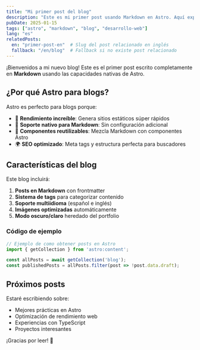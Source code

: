 ```yaml
---
title: "Mi primer post del blog"
description: "Este es mi primer post usando Markdown en Astro. Aquí explico las ventajas de usar un generador estático."
pubDate: 2025-01-15
tags: ["astro", "markdown", "blog", "desarrollo-web"]
lang: "es"
relatedPosts:
  en: "primer-post-en"  # Slug del post relacionado en inglés
  fallback: "/en/blog"  # Fallback si no existe post relacionado
---
```


¡Bienvenidos a mi nuevo blog! Este es el primer post escrito completamente en **Markdown** usando las capacidades nativas de Astro.

## ¿Por qué Astro para blogs?

Astro es perfecto para blogs porque:

- 🚀 **Rendimiento increíble**: Genera sitios estáticos súper rápidos
- 📝 **Soporte nativo para Markdown**: Sin configuración adicional
- 🎨 **Componentes reutilizables**: Mezcla Markdown con componentes Astro
- 🌍 **SEO optimizado**: Meta tags y estructura perfecta para buscadores

## Características del blog

Este blog incluirá:

1. **Posts en Markdown** con frontmatter
2. **Sistema de tags** para categorizar contenido
3. **Soporte multiidioma** (español e inglés)
4. **Imágenes optimizadas** automáticamente
5. **Modo oscuro/claro** heredado del portfolio

### Código de ejemplo

```typescript
// Ejemplo de como obtener posts en Astro
import { getCollection } from 'astro:content';

const allPosts = await getCollection('blog');
const publishedPosts = allPosts.filter(post => !post.data.draft);
```

## Próximos posts

Estaré escribiendo sobre:

- Mejores prácticas en Astro
- Optimización de rendimiento web
- Experiencias con TypeScript
- Proyectos interesantes

¡Gracias por leer! 🚀

